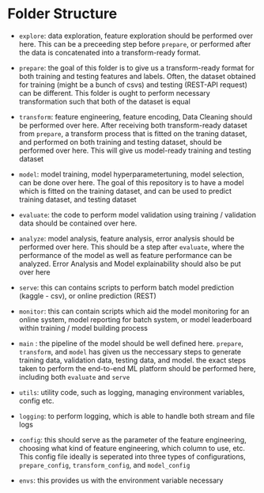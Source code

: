 # Folder Structure

- `explore`: data exploration, feature exploration should be performed over here. This can be a preceeding step 
before `prepare`, or performed after the data is concatenated into a transform-ready format. 

- `prepare`: the goal of this folder is to give us a transform-ready format for both training and testing features and labels.
Often, the dataset obtained for training (might be a bunch of csvs) and testing (REST-API request) can be different. This 
folder is ought to perform necessary transformation such that both of the dataset is equal

- `transform`: feature engineering, feature encoding, Data Cleaning should be performed over here. After receiving both transform-ready dataset from `prepare`,
a transform process that is fitted on the traning dataset, and performed on both training and testing dataset, should be performed over here. This will give us model-ready training and testing dataset

- `model`: model training, model hyperparametertuning, model selection, can be done over here. 
The goal of this repository is to have a model which is fitted on the training dataset, and can be used to predict
training dataset, and testing dataset

- `evaluate`: the code to perform model validation using training / validation data should be contained over here.

- `analyze`: model analysis, feature analysis, error analysis should be performed over here. 
This should be a step after `evaluate`, where the performance of the model as well as feature performance can be 
analyzed. Error Analysis and Model explainability should also be put over here

- `serve`: this can contains scripts to perform batch model prediction (kaggle - csv), or online prediction (REST)

- `monitor`: this can contain scripts which aid the model monitoring for an online system, model reporting for batch system, or model leaderboard within training / model building process

- `main` : the pipeline of the model should be well defined here. `prepare`, `transform`, 
and `model` has given us the neccessary steps to generate training data, validation data, testing data, and model.
the exact steps taken to perform the end-to-end ML platform should be performed here, including both `evaluate` and `serve`

- `utils`: utility code, such as logging, managing environment variables, config etc. 

- `logging`: to perform logging, which is able to handle both stream and file logs

- `config`: this should serve as the parameter of the feature engineering, choosing what kind of feature engineering, which column to use, etc. This config file ideally is seperated into three types of configurations, `prepare_config`, `transform_config`, and `model_config`

- `envs`: this provides us with the environment variable necessary
